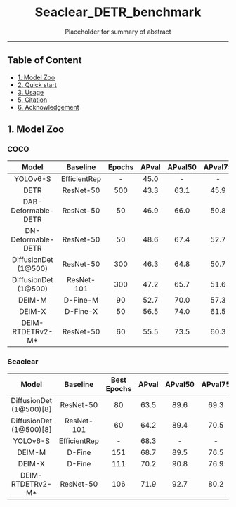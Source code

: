 <h1 align = "center"> Seaclear_DETR_benchmark </h1>

<p align = "center"> Placeholder for summary of abstract </p>

<hr>

## Table of Content   

* [1. Model Zoo](https://github.com/varnan6/Seaclear_DETR_benchmark?tab=readme-ov-file#1-model-zoo)
* [2. Quick start](https://github.com/varnan6/Seaclear_DETR_benchmark?tab=readme-ov-file#2-quick-start)
* [3. Usage](https://github.com/varnan6/Seaclear_DETR_benchmark?tab=readme-ov-file#3-usage)
* [5. Citation](https://github.com/varnan6/Seaclear_DETR_benchmark?tab=readme-ov-file#5-citation)
* [6. Acknowledgement](https://github.com/varnan6/Seaclear_DETR_benchmark?tab=readme-ov-file#6-acknowledgement)

## 1. Model Zoo

### COCO
| Model                   | Baseline     | Epochs | APval | APval50 | APval75 | APvalS | APvalM | APvalL | Config |
| :---------------------: | :----------: | :----: | :---: | :-----: | :-----: | :----: | :----: | :----: | :----: |
| YOLOv6-S                | EfficientRep | -      | 45.0  |   -     |   -     |   -    |   -    |   -    | - |
| DETR                    | ResNet-50    | 500    | 43.3  | 63.1    | 45.9    | 22.5   | 47.3   | 61.1   | - |
| DAB-Deformable-DETR     | ResNet-50    | 50     | 46.9  | 66.0    | 50.8    | 30.1   | 50.4   | 62.5   | - |
| DN-Deformable-DETR      | ResNet-50    | 50     | 48.6  | 67.4    | 52.7    | 31.0   | 52.0   | 63.7   | - |
| DiffusionDet (1@500)    | ResNet-50    | 300    | 46.3  | 64.8    | 50.7    | 28.6   | 49.0   | 62.1   | [yml](https://github.com/varnan6/DiffusionDet/blob/46bfd87c255267a7702f920575a0b49570439cad/configs/diffdet.coco.res50.yaml) |
| DiffusionDet (1@500)    | ResNet-101   | 300    | 47.2  | 65.7    | 51.6    | 30.2   | 50.2   | 62.7   | [yml](https://github.com/varnan6/DiffusionDet/blob/46bfd87c255267a7702f920575a0b49570439cad/configs/diffdet.coco.res101.yaml) |
| DEIM-M                  | D-Fine-M     | 90     | 52.7  | 70.0    | 57.3    | 35.3   | 56.7   | 69.5   | [yml](https://github.com/Intellindust-AI-Lab/DEIM/blob/main/configs/deim_dfine/deim_hgnetv2_m_coco.yml) |
| DEIM-X                  | D-Fine-X     | 50     | 56.5  | 74.0    | 61.5    | 38.8   | 61.4   | 74.2   | [yml](https://github.com/Intellindust-AI-Lab/DEIM/blob/main/configs/deim_dfine/deim_hgnetv2_x_coco.yml) |
| DEIM-RTDETRv2-M*        | ResNet-50    | 60     | 55.5  | 73.5    | 60.3    | 37.9   | 59.9   | 73.0   | [yml](https://github.com/Intellindust-AI-Lab/DEIM/blob/main/configs/deim_rtdetrv2/deim_r50vd_60e_coco.yml) |

### Seaclear
| Model                   | Baseline     | Best Epochs | APval | APval50 | APval75 | APvalS | APvalM | APvalL | Config |
| :---------------------: | :----------: | :---------: | :---: | :-----: | :-----: | :----: | :----: | :----: | :----: |
| DiffusionDet (1@500)[8] | ResNet-50    | 80          | 63.5  | 89.6    | 69.3    | 33.1   | 47.9   | 69.7   | [yml](https://github.com/varnan6/DiffusionDet/blob/46bfd87c255267a7702f920575a0b49570439cad/configs/diffdet.seaclear.res50.yaml) |
| DiffusionDet (1@500)[8] | ResNet-101   | 60          | 64.2  | 89.4    | 70.5    | 33.4   | 48.4   | 70.2   | [yml](https://github.com/varnan6/DiffusionDet/blob/46bfd87c255267a7702f920575a0b49570439cad/configs/diffdet.seaclear.res101.yaml) |
| YOLOv6-S                | EfficientRep | -           | 68.3  |   -     |   -     |   -    |   -    |   -    | - |
| DEIM-M                  | D-Fine       | 151         | 68.7  | 89.5    | 76.5    | 32.0   | 56.2   | 75.2   | [yml](https://github.com/varnan6/DEIM/blob/ca9b11a0b65b926a7e80283d0cb5e13f396b598c/configs/deim_dfine/deim_hgnetv2_m_seaclear.yml) |
| DEIM-X                  | D-Fine       | 111         | 70.2  | 90.8    | 76.9    | 34.8   | 57.3   | 77.4   | [yml](https://github.com/varnan6/DEIM/blob/ca9b11a0b65b926a7e80283d0cb5e13f396b598c/configs/deim_dfine/deim_hgnetv2_x_seaclear.yml) |
| DEIM-RTDETRv2-M*        | ResNet-50    | 106         | 71.9  | 92.7    | 80.2    | 34.8   | 57.6   | 77.8   | [yml](https://github.com/varnan6/DEIM/blob/ca9b11a0b65b926a7e80283d0cb5e13f396b598c/configs/deim_rtdetrv2/deim_r50vd_m_60e_seaclear.yml) |
